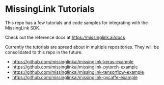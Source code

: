# MissingLink Tutorials

This repo has a few tutorials and code samples for integrating with the MissingLink SDK.

Check out the reference docs at https://missinglink.ai/docs

Currently the tutorials are spread about in multiple repositories. They will be consolidated to this repo in the future.

* https://github.com/missinglinkai/missinglink-keras-example
* https://github.com/missinglinkai/missinglink-pytorch-example
* https://github.com/missinglinkai/missinglink-tensorflow-example
* https://github.com/missinglinkai/missinglink-pycaffe-example

